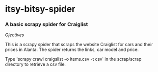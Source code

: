 # itsy-bitsy-spider
### **A basic scrapy spider for Craiglist**

*Ojectives*

This is a scrapy spider that scraps the website Craiglist for cars and their prices in Alanta.
The spider returns the links, car model and price.

Type 'scrapy crawl craigslist -o items.csv -t csv' in the scrap/scrap directory to retrieve a csv file.
